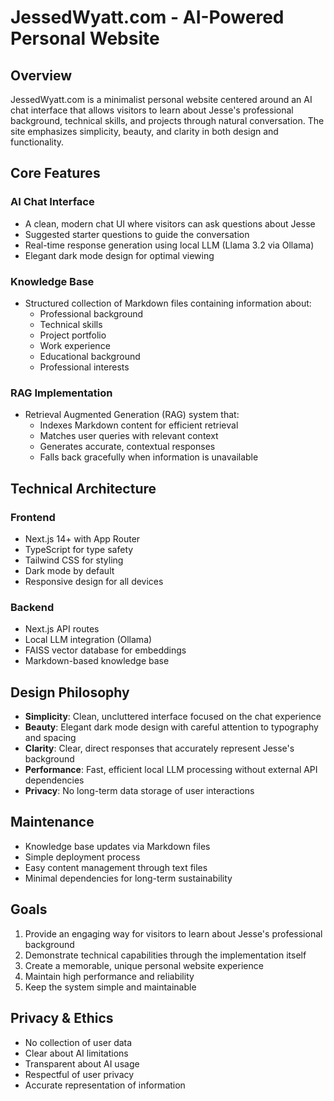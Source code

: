 # JessedWyatt.com - AI-Powered Personal Website

## Overview
JessedWyatt.com is a minimalist personal website centered around an AI chat interface that allows visitors to learn about Jesse's professional background, technical skills, and projects through natural conversation. The site emphasizes simplicity, beauty, and clarity in both design and functionality.

## Core Features
### AI Chat Interface
- A clean, modern chat UI where visitors can ask questions about Jesse
- Suggested starter questions to guide the conversation
- Real-time response generation using local LLM (Llama 3.2 via Ollama)
- Elegant dark mode design for optimal viewing

### Knowledge Base
- Structured collection of Markdown files containing information about:
  - Professional background
  - Technical skills
  - Project portfolio
  - Work experience
  - Educational background
  - Professional interests

### RAG Implementation
- Retrieval Augmented Generation (RAG) system that:
  - Indexes Markdown content for efficient retrieval
  - Matches user queries with relevant context
  - Generates accurate, contextual responses
  - Falls back gracefully when information is unavailable

## Technical Architecture
### Frontend
- Next.js 14+ with App Router
- TypeScript for type safety
- Tailwind CSS for styling
- Dark mode by default
- Responsive design for all devices

### Backend
- Next.js API routes
- Local LLM integration (Ollama)
- FAISS vector database for embeddings
- Markdown-based knowledge base

## Design Philosophy
- **Simplicity**: Clean, uncluttered interface focused on the chat experience
- **Beauty**: Elegant dark mode design with careful attention to typography and spacing
- **Clarity**: Clear, direct responses that accurately represent Jesse's background
- **Performance**: Fast, efficient local LLM processing without external API dependencies
- **Privacy**: No long-term data storage of user interactions

## Maintenance
- Knowledge base updates via Markdown files
- Simple deployment process
- Easy content management through text files
- Minimal dependencies for long-term sustainability

## Goals
1. Provide an engaging way for visitors to learn about Jesse's professional background
2. Demonstrate technical capabilities through the implementation itself
3. Create a memorable, unique personal website experience
4. Maintain high performance and reliability
5. Keep the system simple and maintainable

## Privacy & Ethics
- No collection of user data
- Clear about AI limitations
- Transparent about AI usage
- Respectful of user privacy
- Accurate representation of information